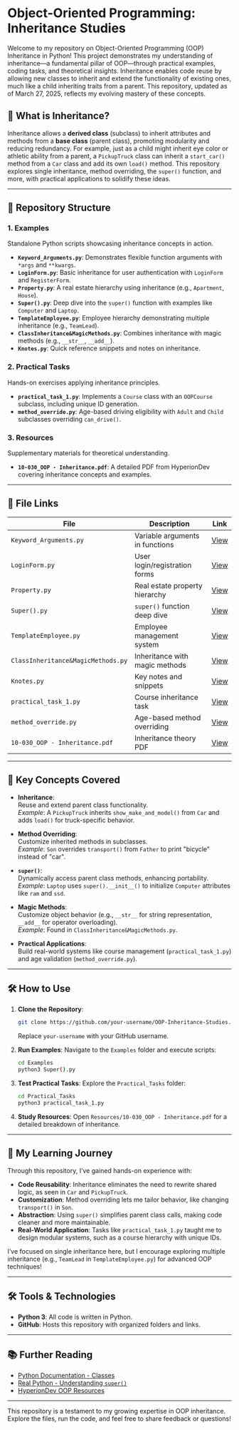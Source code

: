 # Object-Oriented Programming: Inheritance Studies

Welcome to my repository on Object-Oriented Programming (OOP) Inheritance in Python! This project demonstrates my understanding of inheritance—a fundamental pillar of OOP—through practical examples, coding tasks, and theoretical insights. Inheritance enables code reuse by allowing new classes to inherit and extend the functionality of existing ones, much like a child inheriting traits from a parent. This repository, updated as of March 27, 2025, reflects my evolving mastery of these concepts.

## 📖 What is Inheritance?

Inheritance allows a **derived class** (subclass) to inherit attributes and methods from a **base class** (parent class), promoting modularity and reducing redundancy. For example, just as a child might inherit eye color or athletic ability from a parent, a `PickupTruck` class can inherit a `start_car()` method from a `Car` class and add its own `load()` method. This repository explores single inheritance, method overriding, the `super()` function, and more, with practical applications to solidify these ideas.

---

## 📂 Repository Structure

### 1. **Examples**
Standalone Python scripts showcasing inheritance concepts in action.

- **`Keyword_Arguments.py`**: Demonstrates flexible function arguments with `*args` and `**kwargs`.  
- **`LoginForm.py`**: Basic inheritance for user authentication with `LoginForm` and `RegisterForm`.  
- **`Property.py`**: A real estate hierarchy using inheritance (e.g., `Apartment`, `House`).  
- **`Super().py`**: Deep dive into the `super()` function with examples like `Computer` and `Laptop`.  
- **`TemplateEmployee.py`**: Employee hierarchy demonstrating multiple inheritance (e.g., `TeamLead`).  
- **`ClassInheritance&MagicMethods.py`**: Combines inheritance with magic methods (e.g., `__str__`, `__add__`).  
- **`Knotes.py`**: Quick reference snippets and notes on inheritance.

### 2. **Practical Tasks**
Hands-on exercises applying inheritance principles.

- **`practical_task_1.py`**: Implements a `Course` class with an `OOPCourse` subclass, including unique ID generation.  
- **`method_override.py`**: Age-based driving eligibility with `Adult` and `Child` subclasses overriding `can_drive()`.

### 3. **Resources**
Supplementary materials for theoretical understanding.

- **`10-030_OOP - Inheritance.pdf`**: A detailed PDF from HyperionDev covering inheritance concepts and examples.

---

## 🔗 File Links

| File                        | Description                          | Link                                              |
|-----------------------------|--------------------------------------|--------------------------------------------------|
| `Keyword_Arguments.py`      | Variable arguments in functions      | [View](Examples/Keyword_Arguments.py)           |
| `LoginForm.py`              | User login/registration forms        | [View](Examples/LoginForm.py)                   |
| `Property.py`               | Real estate property hierarchy       | [View](Examples/Property.py)                    |
| `Super().py`                | `super()` function deep dive         | [View](Examples/Super().py)                     |
| `TemplateEmployee.py`       | Employee management system           | [View](Examples/TemplateEmployee.py)            |
| `ClassInheritance&MagicMethods.py` | Inheritance with magic methods | [View](Examples/ClassInheritance&MagicMethods.py) |
| `Knotes.py`                 | Key notes and snippets               | [View](Examples/Knotes.py)                      |
| `practical_task_1.py`       | Course inheritance task              | [View](Practical_Tasks/practical_task_1.py)     |
| `method_override.py`        | Age-based method overriding          | [View](Practical_Tasks/method_override.py)      |
| `10-030_OOP - Inheritance.pdf` | Inheritance theory PDF            | [View](Resources/10-030_OOP%20-%20Inheritance.pdf) |

---

## 🎯 Key Concepts Covered

- **Inheritance**:  
  Reuse and extend parent class functionality.  
  *Example*: A `PickupTruck` inherits `show_make_and_model()` from `Car` and adds `load()` for truck-specific behavior.

- **Method Overriding**:  
  Customize inherited methods in subclasses.  
  *Example*: `Son` overrides `transport()` from `Father` to print "bicycle" instead of "car".

- **`super()`**:  
  Dynamically access parent class methods, enhancing portability.  
  *Example*: `Laptop` uses `super().__init__()` to initialize `Computer` attributes like `ram` and `ssd`.

- **Magic Methods**:  
  Customize object behavior (e.g., `__str__` for string representation, `__add__` for operator overloading).  
  *Example*: Found in `ClassInheritance&MagicMethods.py`.

- **Practical Applications**:  
  Build real-world systems like course management (`practical_task_1.py`) and age validation (`method_override.py`).

---

## 🛠 How to Use

1. **Clone the Repository**:
   ```bash
   git clone https://github.com/your-username/OOP-Inheritance-Studies.git
   ```
   Replace `your-username` with your GitHub username.

2. **Run Examples**:
   Navigate to the `Examples` folder and execute scripts:
   ```bash
   cd Examples
   python3 Super().py
   ```

3. **Test Practical Tasks**:
   Explore the `Practical_Tasks` folder:
   ```bash
   cd Practical_Tasks
   python3 practical_task_1.py
   ```

4. **Study Resources**:
   Open `Resources/10-030_OOP - Inheritance.pdf` for a detailed breakdown of inheritance.

---

## 📝 My Learning Journey

Through this repository, I’ve gained hands-on experience with:
- **Code Reusability**: Inheritance eliminates the need to rewrite shared logic, as seen in `Car` and `PickupTruck`.
- **Customization**: Method overriding lets me tailor behavior, like changing `transport()` in `Son`.
- **Abstraction**: Using `super()` simplifies parent class calls, making code cleaner and more maintainable.
- **Real-World Application**: Tasks like `practical_task_1.py` taught me to design modular systems, such as a course hierarchy with unique IDs.

I’ve focused on single inheritance here, but I encourage exploring multiple inheritance (e.g., `TeamLead` in `TemplateEmployee.py`) for advanced OOP techniques!

---

## 🛠 Tools & Technologies

- **Python 3**: All code is written in Python.
- **GitHub**: Hosts this repository with organized folders and links.

---

## 📚 Further Reading

- [Python Documentation - Classes](https://docs.python.org/3/tutorial/classes.html)
- [Real Python - Understanding `super()`](https://realpython.com/python-super/)
- [HyperionDev OOP Resources](https://www.hyperiondev.com/)

---

This repository is a testament to my growing expertise in OOP inheritance. Explore the files, run the code, and feel free to share feedback or questions!


